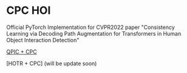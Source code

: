 # CPC HOI
Official PyTorch Implementation for CVPR2022 paper "Consistency Learning via Decoding Path Augmentation for Transformers in Human Object Interaction Detection"

[QPIC + CPC](https://github.com/jihwanp/CPC_QPIC)

[HOTR + CPC] (will be update soon)
